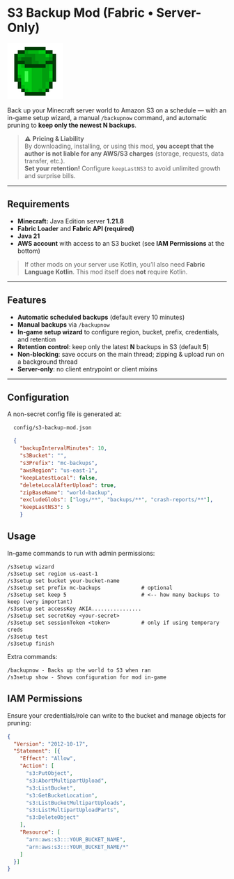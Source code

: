 # S3 Backup Mod (Fabric • Server-Only)

![Green Minecraft Bucket](src/main/resources/assets/s3-backup-mod/GreenBucket.png)

Back up your Minecraft server world to Amazon S3 on a schedule — with an in-game setup wizard, a manual `/backupnow` command, and automatic pruning to **keep only the newest N backups**.

> ⚠️ **Pricing & Liability**  
> By downloading, installing, or using this mod, **you accept that the author is not liable for any AWS/S3 charges** (storage, requests, data transfer, etc.).  
> **Set your retention!** Configure `keepLastNS3` to avoid unlimited growth and surprise bills.

---

## Requirements

- **Minecraft:** Java Edition server **1.21.8**  
- **Fabric Loader** and **Fabric API (required)**  
- **Java 21**  
- **AWS account** with access to an S3 bucket (see **IAM Permissions** at the bottom)

> If other mods on your server use Kotlin, you’ll also need **Fabric Language Kotlin**. This mod itself does **not** require Kotlin.

---

## Features

- **Automatic scheduled backups** (default every 10 minutes)
- **Manual backups** via `/backupnow`
- **In-game setup wizard** to configure region, bucket, prefix, credentials, and retention
- **Retention control**: keep only the latest **N** backups in S3 (default **5**)
- **Non-blocking**: save occurs on the main thread; zipping & upload run on a background thread
- **Server-only**: no client entrypoint or client mixins

---

## Configuration

A non-secret config file is generated at:

```
  config/s3-backup-mod.json
```
```json
  {
    "backupIntervalMinutes": 10,
    "s3Bucket": "",
    "s3Prefix": "mc-backups",
    "awsRegion": "us-east-1",
    "keepLatestLocal": false,
    "deleteLocalAfterUpload": true,
    "zipBaseName": "world-backup",
    "excludeGlobs": ["logs/**", "backups/**", "crash-reports/**"],
    "keepLastNS3": 5
    }
```

## Usage

In-game commands to run with admin permissions:

```
/s3setup wizard
/s3setup set region us-east-1
/s3setup set bucket your-bucket-name
/s3setup set prefix mc-backups             # optional
/s3setup set keep 5                        # <-- how many backups to keep (very important)
/s3setup set accessKey AKIA................
/s3setup set secretKey <your-secret>
/s3setup set sessionToken <token>          # only if using temporary creds
/s3setup test
/s3setup finish
```
Extra commands:

```
/backupnow - Backs up the world to S3 when ran
/s3setup show - Shows configuration for mod in-game
```

## IAM Permissions
Ensure your credentials/role can write to the bucket and manage objects for pruning:

```json
{
  "Version": "2012-10-17",
  "Statement": [{
    "Effect": "Allow",
    "Action": [
      "s3:PutObject",
      "s3:AbortMultipartUpload",
      "s3:ListBucket",
      "s3:GetBucketLocation",
      "s3:ListBucketMultipartUploads",
      "s3:ListMultipartUploadParts",
      "s3:DeleteObject"
    ],
    "Resource": [
      "arn:aws:s3:::YOUR_BUCKET_NAME",
      "arn:aws:s3:::YOUR_BUCKET_NAME/*"
    ]
  }]
}

```

